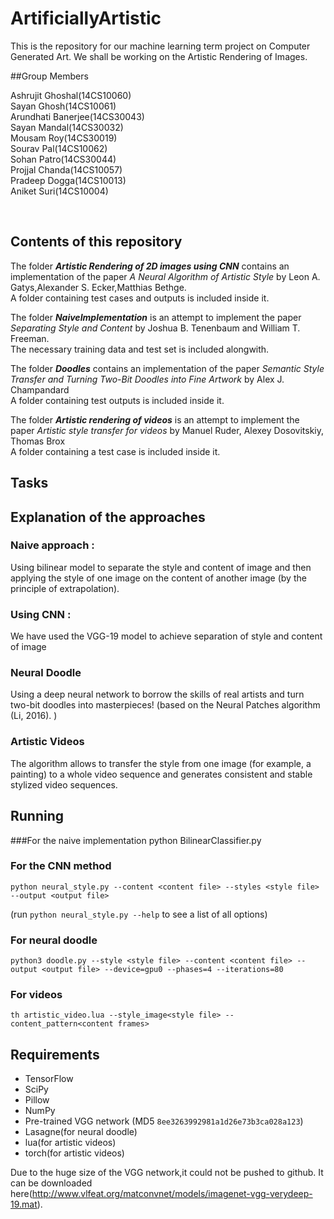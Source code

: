 # ArtificiallyArtistic
This is the repository for our machine learning term project on Computer Generated Art. We shall be working on the Artistic Rendering of Images. 

##Group Members

Ashrujit Ghoshal(14CS10060) <br />
Sayan Ghosh(14CS10061) <br />
Arundhati Banerjee(14CS30043) <br />
Sayan Mandal(14CS30032) <br />
Mousam Roy(14CS30019) <br />
Sourav Pal(14CS10062) <br />
Sohan Patro(14CS30044) <br />
Projjal Chanda(14CS10057) <br />
Pradeep Dogga(14CS10013) <br />
Aniket Suri(14CS10004) <br />

<br />

## Contents of this repository
The folder **_Artistic Rendering of 2D images using CNN_**  contains an implementation of the paper *_A Neural Algorithm of Artistic Style_* by Leon A. Gatys,Alexander S. Ecker,Matthias Bethge.<br />
A folder containing test cases and outputs is included inside it. <br />

The folder **_NaiveImplementation_** is an attempt to implement the paper *_Separating Style and Content_* by Joshua B. Tenenbaum and William T. Freeman. <br />
The necessary training data and test set is included alongwith. <br />

The folder **_Doodles_**  contains an implementation of the paper *_Semantic Style Transfer and Turning Two-Bit Doodles into Fine Artwork_* by Alex J. Champandard <br />
A folder containing test outputs is included inside it. <br />

The folder **_Artistic rendering of videos_** is an attempt to implement the paper *_Artistic style transfer for videos_* by Manuel Ruder, Alexey Dosovitskiy, Thomas Brox <br />
A folder containing a test case  is included inside it. <br />






## Tasks

## Explanation of the approaches
### Naive approach :
Using bilinear model to separate the style and content of image and then applying the style of one image on the content of another image (by the principle of extrapolation).
### Using CNN :
We have used the VGG-19 model to achieve separation of style and content of image
### Neural Doodle
Using a deep neural network to borrow the skills of real artists and turn  two-bit doodles into masterpieces! (based on the Neural Patches algorithm (Li, 2016). )

### Artistic Videos
The algorithm allows to transfer the style from one image (for example, a painting) to a whole video sequence and generates consistent and stable stylized video sequences.

## Running 
###For the naive implementation
python BilinearClassifier.py
### For the CNN method
`python neural_style.py --content <content file> --styles <style file> --output <output file>`

(run `python neural_style.py --help` to see a list of all options)

### For neural doodle
`python3 doodle.py --style <style file> --content <content file> --output <output file> --device=gpu0 --phases=4 --iterations=80`

### For videos
`th artistic_video.lua --style_image<style file> --content_pattern<content frames>`





## Requirements

* TensorFlow
* SciPy
* Pillow
* NumPy
* Pre-trained VGG network (MD5 `8ee3263992981a1d26e73b3ca028a123`)
* Lasagne(for neural doodle)
* lua(for artistic videos)
* torch(for artistic videos)

Due to the huge size of the VGG network,it could not be pushed to github. It can be downloaded here(http://www.vlfeat.org/matconvnet/models/imagenet-vgg-verydeep-19.mat).

